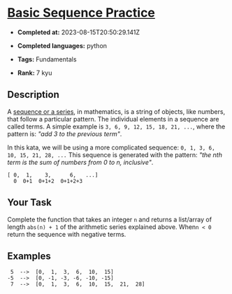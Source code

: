 # [Basic Sequence Practice](https://www.codewars.com/kata/5436f26c4e3d6c40e5000282)

- **Completed at:** 2023-08-15T20:50:29.141Z

- **Completed languages:** python

- **Tags:** Fundamentals

- **Rank:** 7 kyu

## Description

A [sequence or a series](http://world.mathigon.org/Sequences), in mathematics, is a string of objects, like numbers, that follow a particular pattern. The individual elements in a sequence are called terms. A simple example is `3, 6, 9, 12, 15, 18, 21, ...`, where the pattern is: _"add 3 to the previous term"_.

In this kata, we will be using a more complicated sequence:   `0, 1, 3, 6, 10, 15, 21, 28, ...`
This sequence is generated with the pattern: _"the nth term is the sum of numbers from 0 to n, inclusive"_.

```
[ 0,  1,    3,      6,   ...]
  0  0+1  0+1+2  0+1+2+3
```

## Your Task

Complete the function that takes an integer `n` and returns a list/array of length `abs(n) + 1` of the arithmetic series explained above. When`n < 0` return the sequence with negative terms.

## Examples 

```
 5  -->  [0,  1,  3,  6,  10,  15]
-5  -->  [0, -1, -3, -6, -10, -15]
 7  -->  [0,  1,  3,  6,  10,  15,  21,  28]
```

